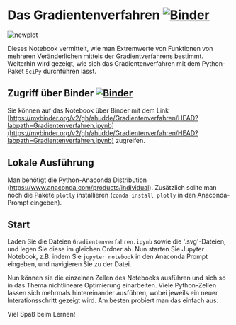 # Das Gradientenverfahren [![Binder](https://mybinder.org/badge_logo.svg)](https://mybinder.org/v2/gh/ahudde/Gradientenverfahren/HEAD?labpath=Gradientenverfahren.ipynb)

![newplot](https://user-images.githubusercontent.com/60978072/150697749-3bf39092-d7b7-4ff3-8c2b-a50b096422bb.png)

Dieses Notebook vermittelt, wie man Extremwerte von Funktionen von mehreren Veränderlichen mittels der Gradientverfahrens bestimmt.
Weiterhin wird gezeigt, wie sich das Gradientenverfahren mit dem Python-Paket `SciPy` durchführen lässt.

## Zugriff über Binder [![Binder](https://mybinder.org/badge_logo.svg)](https://mybinder.org/v2/gh/ahudde/Gradientenverfahren/HEAD?labpath=Gradientenverfahren.ipynb)

Sie können auf das Notebook über Binder mit dem Link [https://mybinder.org/v2/gh/ahudde/Gradientenverfahren/HEAD?labpath=Gradientenverfahren.ipynb](https://mybinder.org/v2/gh/ahudde/Gradientenverfahren/HEAD?labpath=Gradientenverfahren.ipynb) zugreifen.

## Lokale Ausführung

Man benötigt die Python-Anaconda Distribution (https://www.anaconda.com/products/individual). Zusätzlich sollte man noch die Pakete `plotly` installieren (`conda install plotly` in den Anaconda-Prompt eingeben).

## Start

Laden Sie die Dateien `Gradientenverfahren.ipynb`  sowie die '.svg'-Dateien, und legen Sie diese im gleichen Ordner ab. Nun starten Sie Jupyter Notebook, z.B. indem Sie `jupyter notebook` in den Anaconda Prompt eingeben, und navigieren Sie zu der Datei.

Nun können sie die einzelnen Zellen des Notebooks ausführen und sich so in das Thema nichtlineare Optimierung einarbeiten. Viele Python-Zellen lassen sich mehrmals hintereinander ausführen, wobei jeweils ein neuer Interationsschritt gezeigt wird. Am besten probiert man das einfach aus.

Viel Spaß beim Lernen!
